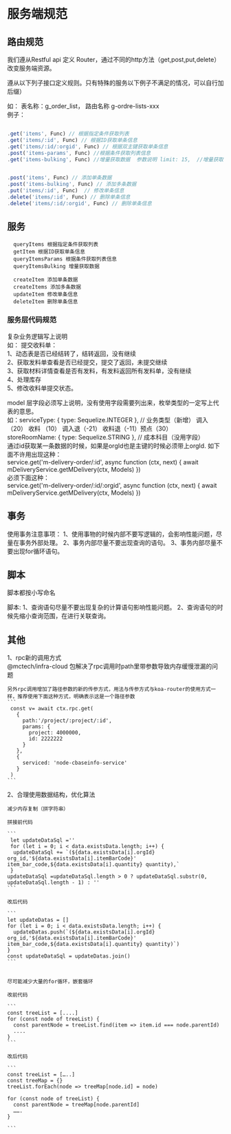 # 服务端规范

## 路由规范

  我们遵从Restful api 定义 Router，通过不同的http方法（get,post,put,delete）改变服务端资源。

  遵从以下列子接口定义规则。只有特殊的服务以下例子不满足的情况，可以自行加后缀）

  如： 表名称：g_order_list， 路由名称 g-ordre-lists-xxx  
例子：
```js

.get('items', Func) // 根据指定条件获取列表
.get('items/:id', Func) // 根据ID获取单条信息
.get('items/:id/:orgid', Func) // 根据双主键获取单条信息
.post('items-params', Func) //根据条件获取列表信息 
.get('items-bulking', Func) //增量获取数据  参数说明 limit: 15,  //增量获取的条目数 缺省时默认值为200 orgId: 123, //组织机构ID  version: 123


.post('items', Func) // 添加单条数据
.post('items-bulking', Func) // 添加多条数据
.put('items/:id', Func)  // 修改单条信息
.delete('items/:id', Func) // 删除单条信息
.delete('items/:id/:orgid', Func) // 删除单条信息

```
## 服务

```
  queryItems 根据指定条件获取列表
  getItem 根据ID获取单条信息
  queryItemsParams 根据条件获取列表信息
  queryItemsBulking 增量获取数据 
  
  createItem 添加单条数据
  createItems 添加多条数据
  updateItem 修改单条信息
  deleteItem 删除单条信息

```

### 服务层代码规范

  复杂业务逻辑写上说明  
  如： 提交收料单：   
    1、动态表是否已经结转了，结转返回，没有继续   
    2、获取发料单查看是否已经提交，提交了返回，未提交继续  
    3、获取材料详情查看是否有发料，有发料返回所有发料单，没有继续  
    4、处理库存  
    5、修改收料单提交状态。  

  model 层字段必须写上说明，没有使用字段需要列出来，枚举类型的一定写上代表的意思。  
  如：serviceType: { type: Sequelize.INTEGER }, // 业务类型（新增） 调入（20） 收料   （10） 调入退（-21） 收料退（-11）预点（30）   
  storeRoomName: { type: Sequelize.STRING }, // 成本科目（没用字段）   
通过id获取某一条数据的时候，如果是orgId也是主键的时候必须带上orgId.
如下面不许用出现这种：  
  service.get('m-delivery-order/:id', async function (ctx, next) {
  await mDeliveryService.getMDelivery(ctx, Models)
})    
必须下面这种：  
service.get('m-delivery-order/:id/:orgid', async function (ctx, next) {
  await mDeliveryService.getMDelivery(ctx, Models)
})  


## 事务
  使用事务注意事项：
      1、使用事物的时候内部不要写逻辑的，会影响性能问题，尽量在事务外部处理。
      2、事务内部尽量不要出现查询的语句。
      3、事务内部尽量不要出现for循环语句。

## 脚本

   脚本都按小写命名
   
   脚本: 1、查询语句尽量不要出现复杂的计算语句影响性能问题。
         2、查询语句的时候先缩小查询范围，在进行关联查询。

## 其他  

   1、rpc新的调用方式   
    @mctech/infra-cloud 包解决了rpc调用时path里带参数导致内存缓慢泄漏的问题

    另外rpc调用增加了路径参数的新的传参方式，用法与传参方式与koa-router的使用方式一样，推荐使用下面这种方式，明确表示这是一个路径参数 
    ```
     const v= await ctx.rpc.get(
       {
         path:'/project/:project/:id',
         params: {
           project: 4000000,
           id: 2222222
         }
       },
       {
         serviced: 'node-cbaseinfo-service'
       }
     )
    ```
   2、合理使用数据结构，优化算法

    减少内存复制（拼字符串）
    
    拼接前代码
    
    ```
     let updateDataSql =''
     for (let i = 0; i < data.existsData.length; i++) {
      updateDataSql += `(${data.existsData[i].orgId} org_id,'${data.existsData[i].itemBarCode}' item_bar_code,${data.existsData[i].quantity} quantity),`
     }
    updateDataSql =updateDataSql.length > 0 ? updateDataSql.substr(0, updateDataSql.length - 1) : ''
    ```

    改后代码

    ```
    let updateDatas = []
    for (let i = 0; i < data.existsData.length; i++) {
      updateDatas.push(`(${data.existsData[i].orgId} org_id,'${data.existsData[i].itemBarCode}' item_bar_code,${data.existsData[i].quantity} quantity)`)
    }
    const updateDataSql = updateDatas.join()
    ```

    
    尽可能减少大量的for循环，嵌套循环

    改前代码

    ```
    const treeList = [....]
    for (const node of treeList) {
      const parentNode = treeList.find(item => item.id === node.parentId)
      ....
    }
    ```

    改后代码

    ```
    const treeList = […..]
    const treeMap = {}
    treeList.forEach(node => treeMap[node.id] = node)

    for (const node of treeList) {
      const parentNode = treeMap[node.parentId]
      …….
    }

    ```
 




